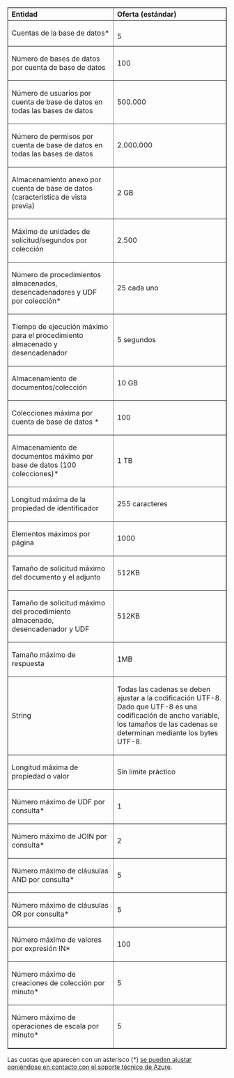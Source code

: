 <table cellspacing="0" border="1">
<tr>
   <th align="left" valign="middle">Entidad</th>
   <th align="left" valign="middle">Oferta (estándar)</th>
</tr>
<tr>
   <td valign="middle"><p>Cuentas de la base de datos*</p></td>
   <td valign="middle"><p></p>5</td>

</tr>
<tr>
   <td valign="middle"><p>Número de bases de datos por cuenta de base de datos</p></td>
   <td valign="middle"><p>100</p></td>
</tr>
<tr>
   <td valign="middle"><p>Número de usuarios por cuenta de base de datos en todas las bases de datos</p></td>
   <td valign="middle"><p>500.000</p></td>
</tr>
<tr>
   <td valign="middle"><p>Número de permisos por cuenta de base de datos en todas las bases de datos</p></td>
   <td valign="middle"><p>2.000.000</p></td>
</tr>
<tr>
   <td valign="middle"><p>Almacenamiento anexo por cuenta de base de datos (característica de vista previa)</p></td>
   <td valign="middle"><p>2 GB</p></td>
</tr>
<tr>
   <td valign="middle"><p>Máximo de unidades de solicitud/segundos por colección</p></td>
   <td valign="middle"><p>2.500</p></td>
</tr>
<tr>
   <td valign="middle"><p>Número de procedimientos almacenados, desencadenadores y UDF por colección* </p></td>
   <td valign="middle"><p>25 cada uno</p></td>
</tr>
<tr>
   <td valign="middle"><p>Tiempo de ejecución máximo para el procedimiento almacenado y desencadenador</p></td>
   <td valign="middle"><p>5 segundos</p></td>
</tr>
<tr>
   <td valign="middle"><p>Almacenamiento de documentos/colección</p></td>
   <td valign="middle"><p>10 GB</p></td>
</tr>
<tr>
   <td valign="middle"><p>Colecciones máxima por cuenta de base de datos *</p></td>
   <td valign="middle"><p>100</p></td>
</tr>
<tr>
   <td valign="middle"><p>Almacenamiento de documentos máximo por base de datos (100 colecciones)*</p></td>
   <td valign="middle"><p>1 TB</p></td>
</tr>
<tr>
   <td valign="middle"><p>Longitud máxima de la propiedad de identificador</p></td>
   <td valign="middle"><p>255 caracteres</p></td>
</tr>
<tr>
   <td valign="middle"><p>Elementos máximos por página</p></td>
   <td valign="middle"><p>1000</p></td>
</tr>
<tr>
   <td valign="middle"><p>Tamaño de solicitud máximo del documento y el adjunto </p></td>
   <td valign="middle"><p>512KB</p></td>
</tr>
<tr>
   <td valign="middle"><p>Tamaño de solicitud máximo del procedimiento almacenado, desencadenador y UDF</p></td>
   <td valign="middle"><p>512KB</p></td>
</tr>
<tr>
   <td valign="middle"><p>Tamaño máximo de respuesta</p></td>
   <td valign="middle"><p>1MB</p></td>
</tr>
<tr>
   <td valign="middle"><p>String</p></td>
   <td valign="middle"><p>Todas las cadenas se deben ajustar a la codificación UTF-8. Dado que UTF-8 es una codificación de ancho variable, los tamaños de las cadenas se determinan mediante los bytes UTF-8.</p></td>
</tr>
<tr>
   <td valign="middle"><p>Longitud máxima de propiedad o valor</p></td>
   <td valign="middle"><p>Sin límite práctico</p></td>
</tr>
<tr>
   <td valign="middle"><p>Número máximo de UDF por consulta*</p></td>
   <td valign="middle"><p>1</p></td>
</tr>
<tr>
   <td valign="middle"><p>Número máximo de JOIN por consulta*</p></td>
   <td valign="middle"><p>2</p></td>
</tr>
<tr>
   <td valign="middle"><p>Número máximo de cláusulas AND por consulta*</p></td>
   <td valign="middle"><p>5</p></td>
</tr>
<tr>
   <td valign="middle"><p>Número máximo de cláusulas OR por consulta*</p></td>
   <td valign="middle"><p>5</p></td>
</tr>
<tr>
   <td valign="middle"><p>Número máximo de valores por expresión IN*</p></td>
   <td valign="middle"><p>100</p></td>
</tr>
<tr>
   <td valign="middle"><p>Número máximo de creaciones de colección por minuto*</p></td>
   <td valign="middle"><p>5</p></td>
</tr>
<tr>
   <td valign="middle"><p>Número máximo de operaciones de escala por minuto*</p></td>
   <td valign="middle"><p>5</p></td>
</tr>
</table>

Las cuotas que aparecen con un asterisco (*) [se pueden ajustar poniéndose en contacto con el soporte técnico de Azure](../articles/documentdb-increase-limits.md).

<!---HONumber=58-->